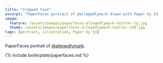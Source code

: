 ```yaml
---
title: "Cropped face"
excerpt: "PaperFaces portrait of @allegedlymark drawn with Paper by 53 on an iPad."
image: 
  feature: /assets/images/paperfaces-allegedlymark-twitter-lg.jpg
  thumb: /assets/images/paperfaces-allegedlymark-twitter-150.jpg
tags: [portrait, illustration, Paper by 53]
---
```


PaperFaces portrait of [@allegedlymark](http://twitter.com/allegedlymark).

{% include boilerplate/paperfaces.md %}
